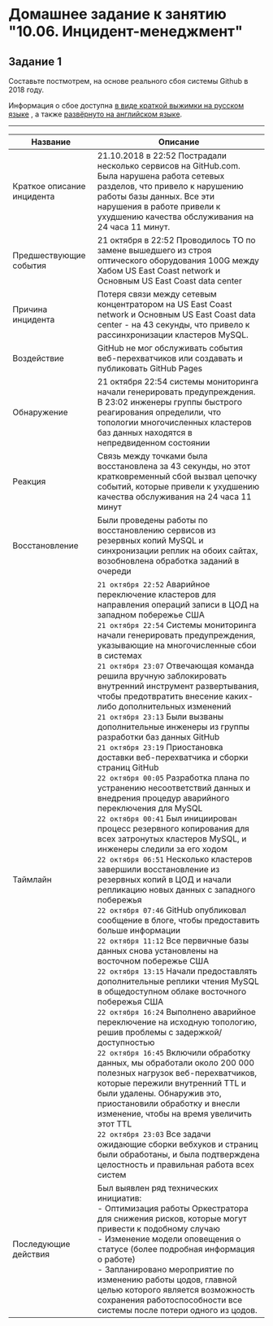 # Домашнее задание к занятию "10.06. Инцидент-менеджмент"

## Задание 1

Составьте постмотрем, на основе реального сбоя системы Github в 2018 году.

Информация о сбое доступна [в виде краткой выжимки на русском языке](https://habr.com/ru/post/427301/) , а
также [развёрнуто на английском языке](https://github.blog/2018-10-30-oct21-post-incident-analysis/).

---

Название | Описание
--- | ---
Краткое описание инцидента | 21.10.2018 в 22:52 Пострадали несколько сервисов на GitHub.com. Была нарушена работа сетевых разделов, что привело к нарушению работы базы данных. Все эти нарушения в работе привели к ухудшению качества обслуживания на 24 часа 11 минут.
Предшествующие события | 21 октября в 22:52 Проводилось ТО по замене вышедшего из строя оптического оборудования 100G между Хабом US East Coast network и Основным US East Coast data center
Причина инцидента | Потеря связи между сетевым концентратором на US East Coast network и Основным US East Coast data center - на 43 секунды, что привело к рассинхронизации кластеров MySQL.
Воздействие | GitHub не мог обслуживать события веб-перехватчиков или создавать и публиковать GitHub Pages
Обнаружение | 21 октября 22:54 системы мониторинга начали генерировать предупреждения. В 23:02 инженеры группы быстрого реагирования определили, что топологии многочисленных кластеров баз данных находятся в непредвиденном состоянии
Реакция | Связь между точками была восстановлена за 43 секунды, но этот кратковременный сбой вызвал цепочку событий, которые привели к ухудшению качества обслуживания на 24 часа 11 минут
Восстановление | Были проведены работы по восстановлению сервисов из резервных копий MySQL и синхронизации реплик на обоих сайтах, возобновлена обработка заданий в очереди
Таймлайн | `21 октября 22:52` Аварийное переключение кластеров для направления операций записи в ЦОД на западном побережье США </br> `21 октября 22:54` Системы мониторинга начали генерировать предупреждения, указывающие на многочисленные сбои в системах </br> `21 октября 23:07` Отвечающая команда решила вручную заблокировать внутренний инструмент развертывания, чтобы предотвратить внесение каких-либо дополнительных изменений </br> `21 октября 23:13` Были вызваны дополнительные инженеры из группы разработки баз данных GitHub </br> `21 октября 23:19` Приостановка доставки веб-перехватчика и сборки страниц GitHub </br> `22 октября 00:05` Разработка плана по устранению несоответствий данных и внедрения процедур аварийного переключения для MySQL </br> `22 октября 00:41` Был инициирован процесс резервного копирования для всех затронутых кластеров MySQL, и инженеры следили за его ходом </br> `22 октября 06:51` Несколько кластеров завершили восстановление из резервных копий в ЦОД и начали репликацию новых данных с западного побережья </br> `22 октября 07:46` GitHub опубликовал сообщение в блоге, чтобы предоставить больше информации </br> `22 октября 11:12` Все первичные базы данных снова установлены на восточном побережье США </br> `22 октября 13:15` Начали предоставлять дополнительные реплики чтения MySQL в общедоступном облаке восточного побережья США </br> `22 октября 16:24` Выполнено аварийное переключение на исходную топологию, решив проблемы с задержкой/доступностью </br> `22 октября 16:45` Включили обработку данных, мы обработали около 200 000 полезных нагрузок веб-перехватчиков, которые пережили внутренний TTL и были удалены. Обнаружив это, приостановили обработку и внесли изменение, чтобы на время увеличить этот TTL </br> `22 октября 23:03` Все задачи ожидающие сборки вебхуков и страниц были обработаны, и была подтверждена целостность и правильная работа всех систем
Последующие действия | Был выявлен ряд технических инициатив: </br> -  Оптимизация работы Оркестратора для снижения рисков, которые могут привести к подобному случаю </br> - Изменение модели оповещения о статусе (более подробная информация о работе) </br> - Запланировано мероприятие по изменению работы цодов, главной целью которого является возможность сохранения работоспособности все системы после потери одного из цодов.